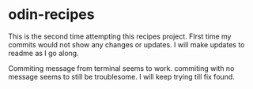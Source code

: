 # odin-recipes
This is the second time attempting this recipes project. FIrst time my commits would not show any changes or updates. I will make updates to readme as I go along.

Commiting message from terminal seems to work. commiting with no message
seems to still be troublesome. I will keep trying till fix found.
